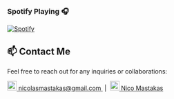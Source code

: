 ### Spotify Playing 🎧

[![Spotify](https://novatorem-xi-weld.vercel.app/api/spotify)](https://open.spotify.com/user/i9mg7d25h2kcnr6yjeu2h7hox)


## 📫 Contact Me

Feel free to reach out for any inquiries or collaborations:

<a href="mailto:nicolasmastakas@gmail.com">
  <img alt="Nico's Email" width="22px" src="https://cdn-icons-png.flaticon.com/512/281/281769.png" />
  nicolasmastakas@gmail.com
</a>
&nbsp;|&nbsp;
<a href="https://www.linkedin.com/in/nico-mastakas-react-native-developer/">
  <img alt="Nico's LinkedIn" width="22px" src="https://cdn-icons-png.flaticon.com/512/174/174857.png" />
  Nico Mastakas
</a>
